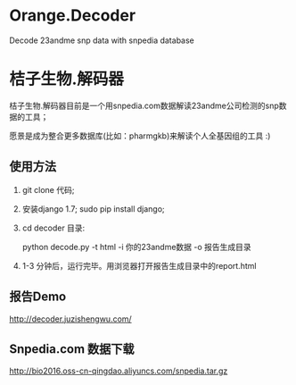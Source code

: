 Orange.Decoder
=======

Decode 23andme snp data with snpedia database


桔子生物.解码器
=======
桔子生物.解码器目前是一个用snpedia.com数据解读23andme公司检测的snp数据的工具；

愿景是成为整合更多数据库(比如：pharmgkb)来解读个人全基因组的工具 :)

## 使用方法
1. git clone 代码;
2. 安装django 1.7; sudo pip install django;
3. cd decoder 目录:
	
	python decode.py -t html -i 你的23andme数据 -o 报告生成目录

4. 1-3 分钟后，运行完毕。用浏览器打开报告生成目录中的report.html

## 报告Demo

http://decoder.juzishengwu.com/

## Snpedia.com 数据下载 

http://bio2016.oss-cn-qingdao.aliyuncs.com/snpedia.tar.gz
